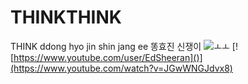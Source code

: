 # THINKTHINK
THINK
ddong hyo jin shin jang ee
똥효진 신쟁이
![ㅗㅗ](https://upload.wikimedia.org/wikipedia/commons/thumb/2/2f/Google_2015_logo.svg/1200px-Google_2015_logo.svg.png)
[![https://www.youtube.com/user/EdSheeran]()](https://www.youtube.com/watch?v=JGwWNGJdvx8)
